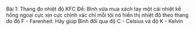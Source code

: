 Bài 1: Thang đo nhiệt độ KFC
Đề: Bình vừa mua xách tay một cái nhiệt kế hồng ngoại cực xịn cực chính xác chỉ mỗi tội nó hiển thị nhiệt độ theo thang đo độ F - Farenheit. Hãy giúp Bình đổi qua độ C - Celsius và độ K - Kelvin

